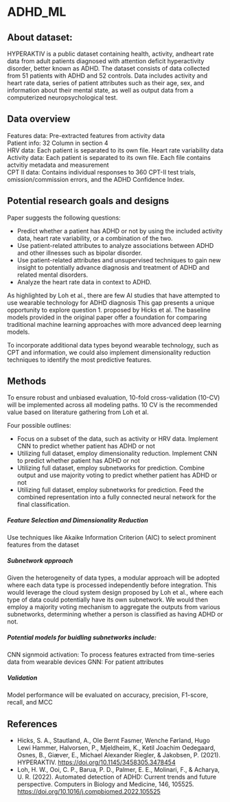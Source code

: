 # ADHD_ML

## About dataset:

HYPERAKTIV is a public dataset containing health, activity, andheart rate data from adult patients 
diagnosed with attention deficit hyperactivity disorder, better known as ADHD. The dataset consists 
of data collected from 51 patients with ADHD and 52 controls. Data includes activity 
and heart rate data, series of patient attributes such as their age, sex, and 
information about their mental state, as well as output data from a computerized neuropsychological test.

## Data overview

Features data: Pre-extracted features from activity data  
Patient info: 32 Column in section 4  
HRV data: Each patient is separated to its own file. Heart rate variability data  
Activity data: Each patient is separated to its own file. Each file contains actvitiy metadata and measurement  
CPT II data: Contains individual responses to 360 CPT-II test trials, omission/commission errors, and the ADHD Confidence Index.

## Potential research goals and designs

Paper suggests the following questions:

* Predict whether a patient has ADHD or not by using the included activity data, heart rate variability, or a combination of the two.  
* Use patient-related attributes to analyze associations between ADHD and other illnesses such as bipolar disorder.
* Use patient-related attributes and unsupervised techniques to gain new insight to potentially advance diagnosis and treatment of ADHD and related mental disorders.
* Analyze the heart rate data in context to ADHD.

As highlighted by Loh et al., there are few AI studies that have attempted to use wearable technology for ADHD diagnosis
This gap presents a unique opportunity to explore question 1. proposed by Hicks et al.
The baseline models provided in the original paper offer a foundation for comparing traditional machine learning approaches with more advanced deep learning models.

To incorporate additional data types beyond wearable technology, such as CPT and information, we could also
implement dimensionality reduction techniques to identify the most predictive features.

## Methods
To ensure robust and unbiased evaluation, 10-fold cross-validation (10-CV) will be implemented across all modeling paths. 10 CV is 
the recommended value based on literature gathering from Loh et al.

Four possible outlines:  
* Focus on a subset of the data, such as activity or HRV data. Implement CNN to predict whether patient has ADHD or not
* Utilizing full dataset, employ dimensionality reduction. Implement CNN to predict whether patient has ADHD or not
* Utilizing full dataset, employ subnetworks for prediction. Combine output and use majority voting to predict whether patient has ADHD or not
* Utilizing full dataset, employ subnetworks for prediction. Feed the combined representation into a fully connected neural network for the final classification.

##### Feature Selection and Dimensionality Reduction
Use techniques like Akaike Information Criterion (AIC) to select prominent features from the dataset

##### Subnetwork approach
Given the heterogeneity of data types, a modular approach will be adopted where each data type is processed independently before integration.
This would leverage the cloud system design proposed by Loh et al., where each type of data could potentially have its own subnetwork. 
We would then employ a majority voting mechanism to aggregate the outputs from various subnetworks, determining whether a person is classified as having ADHD or not.

##### Potential models for buidling subnetworks include:
CNN signmoid activation: To process features extracted from time-series data from wearable devices
GNN: For patient attributes

##### Validation
Model performance will be evaluated on accuracy, precision, F1-score, recall, and MCC


## References

* Hicks, S. A., Stautland, A., Ole Bernt Fasmer, Wenche Førland, Hugo Lewi Hammer, Halvorsen, P., Mjeldheim, K., Ketil Joachim Oedegaard, Osnes, B., Giæver, E., Michael Alexander Riegler, & Jakobsen, P. (2021). HYPERAKTIV. https://doi.org/10.1145/3458305.3478454
* Loh, H. W., Ooi, C. P., Barua, P. D., Palmer, E. E., Molinari, F., & Acharya, U. R. (2022). Automated detection of ADHD: Current trends and future perspective. Computers in Biology and Medicine, 146, 105525. https://doi.org/10.1016/j.compbiomed.2022.105525

‌